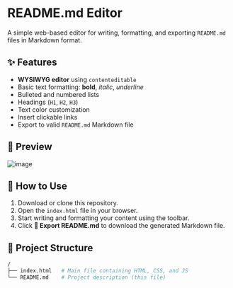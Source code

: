 # README.md Editor

A simple web-based editor for writing, formatting, and exporting `README.md` files in Markdown format.

## ✨ Features

- **WYSIWYG editor** using `contenteditable`
- Basic text formatting: **bold**, *italic*, _underline_
- Bulleted and numbered lists
- Headings (`H1`, `H2`, `H3`)
- Text color customization
- Insert clickable links
- Export to valid `README.md` Markdown file

## 📸 Preview

![image](https://github.com/user-attachments/assets/18955a66-1846-4a65-9827-ed5153afe350)


## 🚀 How to Use

1. Download or clone this repository.
2. Open the `index.html` file in your browser.
3. Start writing and formatting your content using the toolbar.
4. Click **💾 Export README.md** to download the generated Markdown file.

## 📁 Project Structure

```bash
/
├── index.html   # Main file containing HTML, CSS, and JS
└── README.md    # Project description (this file)
